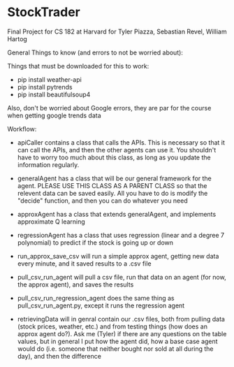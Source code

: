 # StockTrader
Final Project for CS 182 at Harvard for Tyler Piazza, Sebastian Revel, William Hartog

General Things to know (and errors to not be worried about):

Things that must be downloaded for this to work:
- pip install weather-api
- pip install pytrends
- pip install beautifulsoup4


Also, don't be worried about Google errors, they are par for the course when getting google trends data

Workflow:

- apiCaller contains a class that calls the APIs. This is necessary so that it can call the APIs, and then the other agents can use it. You shouldn't have to worry too much about this class, as long as you update the information regularly.

- generalAgent has a class that will be our general framework for the agent. PLEASE USE THIS CLASS AS A PARENT CLASS so that the relevent data can be saved easily. All you have to do is modify the "decide" function, and then you can do whatever you need

- approxAgent has a class that extends generalAgent, and implements approximate Q learning

- regressionAgent has a class that uses regression (linear and a degree 7 polynomial) to predict if the stock is going up or down

- run_approx_save_csv will run a simple approx agent, getting new data every minute, and it saved results to a .csv file

- pull_csv_run_agent will pull a csv file, run that data on an agent (for now, the approx agent), and saves the results

- pull_csv_run_regression_agent does the same thing as pull_csv_run_agent.py, except it runs the regression agent

- retrievingData will in genral contain our .csv files, both from pulling data (stock prices, weather, etc.) and from testing things (how does an approx agent do?). Ask me (Tyler) if there are any questions on the table values, but in general I put how the agent did, how a base case agent would do (i.e. someone that neither bought nor sold at all during the day), and then the difference 





